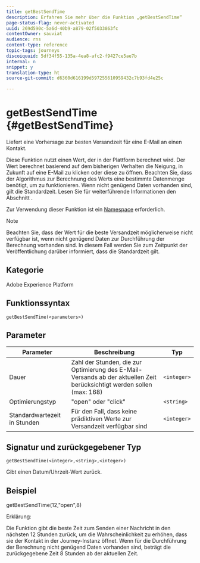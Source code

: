 ```yaml
---
title: getBestSendTime
description: Erfahren Sie mehr über die Funktion „getBestSendTime“
page-status-flag: never-activated
uuid: 269d590c-5a6d-40b9-a879-02f5033863fc
contentOwner: sauviat
audience: rns
content-type: reference
topic-tags: journeys
discoiquuid: 5df34f55-135a-4ea8-afc2-f9427ce5ae7b
internal: n
snippet: y
translation-type: ht
source-git-commit: d6360d616199d597255610959432c7b93fd4e25c

---
```



# getBestSendTime {#getBestSendTime}

Liefert eine Vorhersage zur besten Versandzeit für eine E-Mail an einen Kontakt.

Diese Funktion nutzt einen Wert, der in der Plattform berechnet wird. Der Wert berechnet basierend auf dem bisherigen Verhalten die Neigung, in Zukunft auf eine E-Mail zu klicken oder diese zu öffnen. Beachten Sie, dass der Algorithmus zur Berechnung des Werts eine bestimmte Datenmenge benötigt, um zu funktionieren. Wenn nicht genügend Daten vorhanden sind, gilt die Standardzeit. Lesen Sie für weiterführende Informationen den Abschnitt [](../building-journeys/wait-activity.md).

Zur Verwendung dieser Funktion ist ein [Namespace](../event/selecting-the-namespace.md) erforderlich.

>[!NOTE]
>
>Beachten Sie, dass der Wert für die beste Versandzeit möglicherweise nicht verfügbar ist, wenn nicht genügend Daten zur Durchführung der Berechnung vorhanden sind. In diesem Fall werden Sie zum Zeitpunkt der Veröffentlichung darüber informiert, dass die Standardzeit gilt.

## Kategorie

Adobe Experience Platform

## Funktionssyntax

`getBestSendTime(<parameters>)`

## Parameter

| Parameter | Beschreibung | Typ |
|--- |--- |--- |
| Dauer | Zahl der Stunden, die zur Optimierung des E-Mail-Versands ab der aktuellen Zeit berücksichtigt werden sollen (max: 168) | `<integer>` |
| Optimierungstyp | &quot;open&quot; oder &quot;click&quot; | `<string>` |
| Standardwartezeit in Stunden | Für den Fall, dass keine prädiktiven Werte zur Versandzeit verfügbar sind | `<integer>` |

## Signatur und zurückgegebener Typ

`getBestSendTime(<integer>,<string>,<integer>)`

Gibt einen Datum/Uhrzeit-Wert zurück.

## Beispiel

getBestSendTime(12,&quot;open&quot;,8)

Erklärung:

Die Funktion gibt die beste Zeit zum Senden einer Nachricht in den nächsten 12 Stunden zurück, um die Wahrscheinlichkeit zu erhöhen, dass sie der Kontakt in der Journey-Instanz öffnet. Wenn für die Durchführung der Berechnung nicht genügend Daten vorhanden sind, beträgt die zurückgegebene Zeit 8 Stunden ab der aktuellen Zeit.
